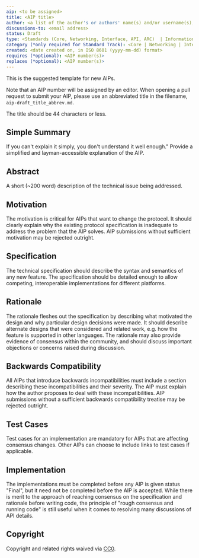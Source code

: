 ```yaml
---
aip: <to be assigned>
title: <AIP title>
author: <a list of the author's or authors' name(s) and/or username(s), or name(s) and email(s), e.g. (use with the parentheses or triangular brackets): FirstName LastName (@GitHubUsername), FirstName LastName <foo@bar.com>, FirstName (@GitHubUsername) and GitHubUsername (@GitHubUsername)>
discussions-to: <email address>
status: Draft
type: <Standards (Core, Networking, Interface, API, ARC)  | Informational | Meta>
category (*only required for Standard Track): <Core | Networking | Interface | API | ARC>
created: <date created on, in ISO 8601 (yyyy-mm-dd) format>
requires (*optional): <AIP number(s)>
replaces (*optional): <AIP number(s)>
---
```


<!--You can leave these HTML comments in your merged AIP and delete the visible duplicate text guides, they will not appear and may be helpful to refer to if you edit it again. This is the suggested template for new AIPs. Note that an AIP number will be assigned by an editor. When opening a pull request to submit your AIP, please use an abbreviated title in the filename, `aip-draft_title_abbrev.md`. The title should be 44 characters or less.-->
This is the suggested template for new AIPs.

Note that an AIP number will be assigned by an editor. When opening a pull request to submit your AIP, please use an abbreviated title in the filename, `aip-draft_title_abbrev.md`.

The title should be 44 characters or less.

## Simple Summary
<!--"If you can't explain it simply, you don't understand it well enough." Provide a simplified and layman-accessible explanation of the AIP.-->
If you can't explain it simply, you don't understand it well enough." Provide a simplified and layman-accessible explanation of the AIP.

## Abstract
<!--A short (~200 word) description of the technical issue being addressed.-->
A short (~200 word) description of the technical issue being addressed.

## Motivation
<!--The motivation is critical for AIPs that want to change the protocol. It should clearly explain why the existing protocol specification is inadequate to address the problem that the AIP solves. AIP submissions without sufficient motivation may be rejected outright.-->
The motivation is critical for AIPs that want to change the protocol. It should clearly explain why the existing protocol specification is inadequate to address the problem that the AIP solves. AIP submissions without sufficient motivation may be rejected outright.

## Specification
<!--The technical specification should describe the syntax and semantics of any new feature. The specification should be detailed enough to allow competing, interoperable implementations for different platforms.-->
The technical specification should describe the syntax and semantics of any new feature. The specification should be detailed enough to allow competing, interoperable implementations for different platforms.

## Rationale
<!--The rationale fleshes out the specification by describing what motivated the design and why particular design decisions were made. It should describe alternate designs that were considered and related work, e.g. how the feature is supported in other languages. The rationale may also provide evidence of consensus within the community, and should discuss important objections or concerns raised during discussion.-->
The rationale fleshes out the specification by describing what motivated the design and why particular design decisions were made. It should describe alternate designs that were considered and related work, e.g. how the feature is supported in other languages. The rationale may also provide evidence of consensus within the community, and should discuss important objections or concerns raised during discussion.

## Backwards Compatibility
<!--All AIPs that introduce backwards incompatibilities must include a section describing these incompatibilities and their severity. The AIP must explain how the author proposes to deal with these incompatibilities. AIP submissions without a sufficient backwards compatibility treatise may be rejected outright.-->
All AIPs that introduce backwards incompatibilities must include a section describing these incompatibilities and their severity. The AIP must explain how the author proposes to deal with these incompatibilities. AIP submissions without a sufficient backwards compatibility treatise may be rejected outright.

## Test Cases
<!--Test cases for an implementation are mandatory for AIPs that are affecting consensus changes. Other AIPs can choose to include links to test cases if applicable.-->
Test cases for an implementation are mandatory for AIPs that are affecting consensus changes. Other AIPs can choose to include links to test cases if applicable.

## Implementation
<!--The implementations must be completed before any AIP is given status "Final", but it need not be completed before the AIP is accepted. While there is merit to the approach of reaching consensus on the specification and rationale before writing code, the principle of "rough consensus and running code" is still useful when it comes to resolving many discussions of API details.-->
The implementations must be completed before any AIP is given status "Final", but it need not be completed before the AIP is accepted. While there is merit to the approach of reaching consensus on the specification and rationale before writing code, the principle of "rough consensus and running code" is still useful when it comes to resolving many discussions of API details.

## Copyright
Copyright and related rights waived via [CC0](https://creativecommons.org/publicdomain/zero/1.0/).
